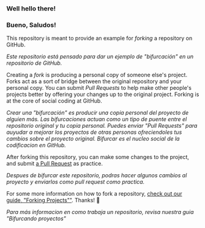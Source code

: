 ### Well hello there! 
### Bueno, Saludos!

This repository is meant to provide an example for *forking* a repository on GitHub.  

*Este repositorio está pensado para dar un ejemplo de "bifurcación" en un repositorio de GitHub.*

Creating a *fork* is producing a personal copy of someone else's project. Forks act as a sort of bridge between the original repository and your personal copy. You can submit *Pull Requests* to help make other people's projects better by offering your changes up to the original project. Forking is at the core of social coding at GitHub.  

*Crear una "bifurcación" es producir una copia personal del proyecto de alguien más. Las bifurcaciones actuan como un tipo de puente entre el repositorio original y tu copia personal. Puedes enviar "Pull Requests" para auyudar a mejorar los proyectos de otras personas ofreciendoles tus cambios sobre el proyecto original. Bifurcar es el nucleo social de la codificacion en GitHub.*

After forking this repository, you can make some changes to the project, and submit [a Pull Request](https://github.com/octocat/Spoon-Knife/pulls) as practice.

*Despues de bifurcar este repositorio, podras hacer algunos cambios al proyecto y enviarlos como pull request como practica.*

For some more information on how to fork a repository, [check out our guide, "Forking Projects""](http://guides.github.com/overviews/forking/). Thanks! :sparkling_heart:

*Para más informacion en como trabaja un repositorio, revisa nuestra guia "Bifurcando proyectos"*

